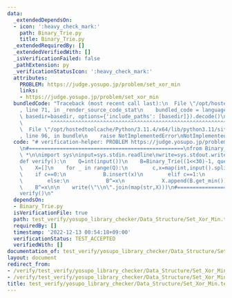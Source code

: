 ```yaml
---
data:
  _extendedDependsOn:
  - icon: ':heavy_check_mark:'
    path: Binary_Trie.py
    title: Binary_Trie.py
  _extendedRequiredBy: []
  _extendedVerifiedWith: []
  _isVerificationFailed: false
  _pathExtension: py
  _verificationStatusIcon: ':heavy_check_mark:'
  attributes:
    PROBLEM: https://judge.yosupo.jp/problem/set_xor_min
    links:
    - https://judge.yosupo.jp/problem/set_xor_min
  bundledCode: "Traceback (most recent call last):\n  File \"/opt/hostedtoolcache/Python/3.11.4/x64/lib/python3.11/site-packages/onlinejudge_verify/documentation/build.py\"\
    , line 71, in _render_source_code_stat\n    bundled_code = language.bundle(stat.path,\
    \ basedir=basedir, options={'include_paths': [basedir]}).decode()\n          \
    \         ^^^^^^^^^^^^^^^^^^^^^^^^^^^^^^^^^^^^^^^^^^^^^^^^^^^^^^^^^^^^^^^^^^^^^^^^^^^^^^^^^\n\
    \  File \"/opt/hostedtoolcache/Python/3.11.4/x64/lib/python3.11/site-packages/onlinejudge_verify/languages/python.py\"\
    , line 96, in bundle\n    raise NotImplementedError\nNotImplementedError\n"
  code: "# verification-helper: PROBLEM https://judge.yosupo.jp/problem/set_xor_min\n\
    \n#==================================================\nfrom Binary_Trie import\
    \ *\n\nimport sys\ninput=sys.stdin.readline\nwrite=sys.stdout.write\n\n#================================================\n\
    def verify():\n    Q=int(input())\n    B=Binary_Trie((1<<30)-1, query_number=Q)\n\
    \    X=[]\n    for _ in range(Q):\n        c,x=map(int,input().split())\n    \
    \    if c==0:\n            B.insert(x)\n        elif c==1:\n            B.discard(x)\n\
    \        else:\n            B^=x\n            X.append(B.get_min())\n        \
    \    B^=x\n\n    write(\"\\n\".join(map(str,X)))\n#==================================================\n\
    verify()\n"
  dependsOn:
  - Binary_Trie.py
  isVerificationFile: true
  path: test_verify/yosupo_library_checker/Data_Structure/Set_Xor_Min.test.py
  requiredBy: []
  timestamp: '2022-12-13 00:54:18+09:00'
  verificationStatus: TEST_ACCEPTED
  verifiedWith: []
documentation_of: test_verify/yosupo_library_checker/Data_Structure/Set_Xor_Min.test.py
layout: document
redirect_from:
- /verify/test_verify/yosupo_library_checker/Data_Structure/Set_Xor_Min.test.py
- /verify/test_verify/yosupo_library_checker/Data_Structure/Set_Xor_Min.test.py.html
title: test_verify/yosupo_library_checker/Data_Structure/Set_Xor_Min.test.py
---
```

